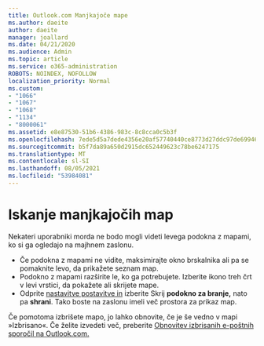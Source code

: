 ```yaml
---
title: Outlook.com Manjkajoče mape
ms.author: daeite
author: daeite
manager: joallard
ms.date: 04/21/2020
ms.audience: Admin
ms.topic: article
ms.service: o365-administration
ROBOTS: NOINDEX, NOFOLLOW
localization_priority: Normal
ms.custom:
- "1066"
- "1067"
- "1068"
- "1134"
- "8000061"
ms.assetid: e8e87530-51b6-4386-983c-8c8cca0c5b3f
ms.openlocfilehash: 7ede5d5a7dede4356e20af57740440ce8773d27ddc97de699466ad05c1c7a4bb
ms.sourcegitcommit: b5f7da89a650d2915dc652449623c78be6247175
ms.translationtype: MT
ms.contentlocale: sl-SI
ms.lasthandoff: 08/05/2021
ms.locfileid: "53984081"
---
```

# <a name="find-missing-folders"></a>Iskanje manjkajočih map

Nekateri uporabniki morda ne bodo mogli videti levega podokna z mapami, ko si ga ogledajo na majhnem zaslonu.

- Če podokna z mapami ne vidite, maksimirajte okno brskalnika ali pa se pomaknite levo, da prikažete seznam map.
- Podokno z mapami razširite le, ko ga potrebujete. Izberite ikono treh črt v levi vrstici, da pokažete ali skrijete mape.
- Odprite [nastavitve postavitve in](https://outlook.live.com/mail/options/mail/layout) izberite Skrij **podokno za branje,** nato pa **shrani**. Tako boste na zaslonu imeli več prostora za prikaz map.

Če pomotoma izbrišete mapo, jo lahko obnovite, če je še vedno v mapi »Izbrisano«. Če želite izvedeti več, preberite [Obnovitev izbrisanih e-poštnih sporočil na Outlook.com.](https://support.office.com/article/cf06ab1b-ae0b-418c-a4d9-4e895f83ed50)
